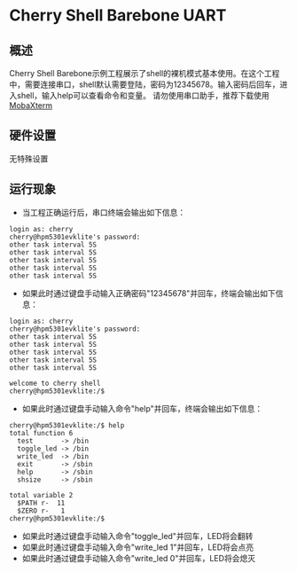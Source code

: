 # Cherry Shell Barebone UART

## 概述

Cherry Shell Barebone示例工程展示了shell的裸机模式基本使用。在这个工程中，需要连接串口，shell默认需要登陆，密码为12345678。输入密码后回车，进入shell，输入help可以查看命令和变量。
请勿使用串口助手，推荐下载使用 [MobaXterm](https://mobaxterm.mobatek.net/download.html)

## 硬件设置

无特殊设置

## 运行现象

- 当工程正确运行后，串口终端会输出如下信息：

```console
login as: cherry
cherry@hpm5301evklite's password:
other task interval 5S
other task interval 5S
other task interval 5S
other task interval 5S
other task interval 5S

```

- 如果此时通过键盘手动输入正确密码"12345678"并回车，终端会输出如下信息：

```console
login as: cherry
cherry@hpm5301evklite's password:
other task interval 5S
other task interval 5S
other task interval 5S
other task interval 5S
other task interval 5S

welcome to cherry shell
cherry@hpm5301evklite:/$
```

- 如果此时通过键盘手动输入命令"help"并回车，终端会输出如下信息：

```console
cherry@hpm5301evklite:/$ help
total function 6
  test       -> /bin
  toggle_led -> /bin
  write_led  -> /bin
  exit       -> /sbin
  help       -> /sbin
  shsize     -> /sbin

total variable 2
  $PATH r-  11
  $ZERO r-   1
cherry@hpm5301evklite:/$
```

- 如果此时通过键盘手动输入命令"toggle_led"并回车，LED将会翻转
- 如果此时通过键盘手动输入命令"write_led 1"并回车，LED将会点亮
- 如果此时通过键盘手动输入命令"write_led 0"并回车，LED将会熄灭
